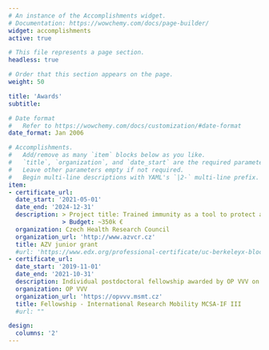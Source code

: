 ```yaml
---
# An instance of the Accomplishments widget.
# Documentation: https://wowchemy.com/docs/page-builder/
widget: accomplishments
active: true

# This file represents a page section.
headless: true

# Order that this section appears on the page.
weight: 50

title: 'Awards'
subtitle:

# Date format
#   Refer to https://wowchemy.com/docs/customization/#date-format
date_format: Jan 2006

# Accomplishments.
#   Add/remove as many `item` blocks below as you like.
#   `title`, `organization`, and `date_start` are the required parameters.
#   Leave other parameters empty if not required.
#   Begin multi-line descriptions with YAML's `|2-` multi-line prefix.
item:
- certificate_url:
  date_start: '2021-05-01'
  date_end: '2024-12-31'
  description: > Project title: Trained immunity as a tool to protect against microbial and SARS-CoV-2 severe pneumonia
               > Budget: ~350k €
  organization: Czech Health Research Council
  organization_url: 'http://www.azvcr.cz'
  title: AZV junior grant
  #url: 'https://www.edx.org/professional-certificate/uc-berkeleyx-blockchain-fundamentals'
- certificate_url:
  date_start: '2019-11-01'
  date_end: '2021-10-31'
  description: Individual postdoctoral fellowship awarded by OP VVV on Marie Skłodowska-Curie Action IF proposals.
  organization: OP VVV
  organization_url: 'https://opvvv.msmt.cz'
  title: Fellowship - International Research Mobility MCSA-IF III
  #url: ""

design:
  columns: '2'
---
```

